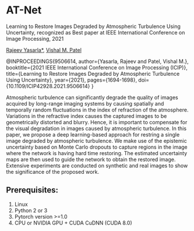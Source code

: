 # AT-Net
Learning to Restore Images Degraded by Atmospheric Turbulence Using Uncertainty, recognized as Best paper at IEEE International Conference on Image Processing, 2021


[Rajeev Yasarla*](https://sites.google.com/view/rajeevyasarla/home),  [Vishal M. Patel](https://engineering.jhu.edu/ece/faculty/vishal-m-patel/)

  @INPROCEEDINGS{9506614,
  author={Yasarla, Rajeev and Patel, Vishal M.},
  booktitle={2021 IEEE International Conference on Image Processing (ICIP)}, 
  title={Learning to Restore Images Degraded by Atmospheric Turbulence Using Uncertainty}, 
  year={2021},
  pages={1694-1698},
  doi={10.1109/ICIP42928.2021.9506614}
  }


Atmospheric turbulence can significantly degrade the quality of images acquired by long-range imaging systems by causing spatially and temporally random fluctuations in the index of refraction of the atmosphere. Variations in the refractive index causes the captured images to be geometrically distorted and blurry. Hence, it is important to compensate for the visual degradation in images caused by atmospheric turbulence. In this paper, we propose a deep learning-based approach for restring a single image degraded by atmospheric turbulence. We make use of the epistemic uncertainty based on Monte Carlo dropouts to capture regions in the image where the network is having hard time restoring. The estimated uncertainty maps are then used to guide the network to obtain the restored image. Extensive experiments are conducted on synthetic and real images to show the significance of the proposed work.

## Prerequisites:
1. Linux
2. Python 2 or 3
3. Pytorch version >=1.0
4. CPU or NVIDIA GPU + CUDA CuDNN (CUDA 8.0)
